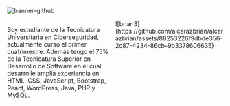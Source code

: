 ![banner-github](https://github.com/alcarazbrian/alcarazbrian/assets/88253226/189b4036-1336-4f91-87bf-52da9c65a19f)

<div style="overflow: auto;">
    <p style="float: left; width: 50%;">
        Soy estudiante de la Tecnicatura Universitaria en Ciberseguridad, actualmente curso el primer cuatrimestre. Además tengo el 75% de la Tecnicatura Superior en Desarrollo de Software en el cual desarrolle amplia experiencia en HTML, CSS, JavaScript, Bootstrap, React, WordPress, Java, PHP y MySQL.
    </p>
    <div style="float: right; width: 50%;">
        ![brian3](https://github.com/alcarazbrian/alcarazbrian/assets/88253226/9dbde356-2c87-4234-86cb-9b3378606635)
    </div>
</div>
